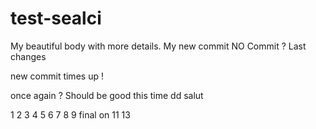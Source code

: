 # test-sealci
My beautiful body with more details.
My new commit
NO Commit ?
Last changes

new commit
times up !


once again ?
Should be good this time
dd
salut

1
2
3
4
5
6
7
8
9
final on
11
13
